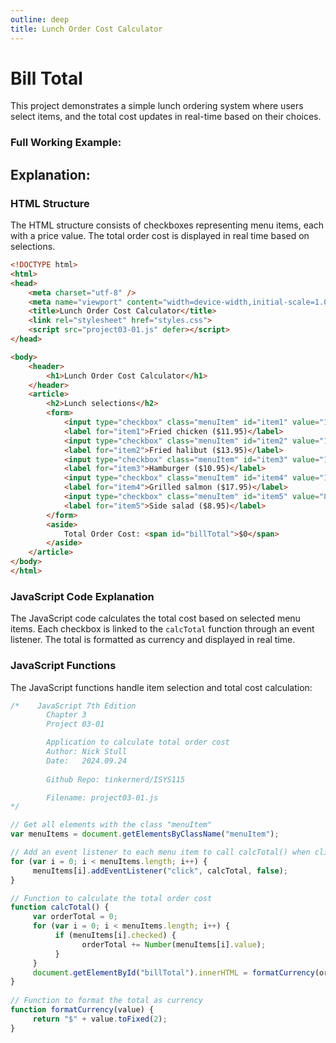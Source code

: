 ```yaml
---
outline: deep
title: Lunch Order Cost Calculator
---
```

<script setup>
import TotalBill from '@theme/components/Projects/BillTotal.vue'
</script>

# Bill Total

This project demonstrates a simple lunch ordering system where users select items, and the total cost updates in real-time based on their choices.
### Full Working Example:
<TotalBill/>

## Explanation:


### HTML Structure

The HTML structure consists of checkboxes representing menu items, each with a price value. The total order cost is displayed in real time based on selections.

```html
<!DOCTYPE html>
<html>
<head>
    <meta charset="utf-8" />
    <meta name="viewport" content="width=device-width,initial-scale=1.0">
    <title>Lunch Order Cost Calculator</title>
    <link rel="stylesheet" href="styles.css">
    <script src="project03-01.js" defer></script>
</head>

<body>
    <header>
        <h1>Lunch Order Cost Calculator</h1>
    </header>
    <article>
        <h2>Lunch selections</h2>
        <form>
            <input type="checkbox" class="menuItem" id="item1" value="11.95" />
            <label for="item1">Fried chicken ($11.95)</label>
            <input type="checkbox" class="menuItem" id="item2" value="13.95" />
            <label for="item2">Fried halibut ($13.95)</label>
            <input type="checkbox" class="menuItem" id="item3" value="10.95" />
            <label for="item3">Hamburger ($10.95)</label>
            <input type="checkbox" class="menuItem" id="item4" value="17.95" />
            <label for="item4">Grilled salmon ($17.95)</label>
            <input type="checkbox" class="menuItem" id="item5" value="8.95" />
            <label for="item5">Side salad ($8.95)</label>
        </form>
        <aside>
            Total Order Cost: <span id="billTotal">$0</span>
        </aside>
    </article>
</body>
</html>
```

### JavaScript Code Explanation

The JavaScript code calculates the total cost based on selected menu items. Each checkbox is linked to the `calcTotal` function through an event listener. The total is formatted as currency and displayed in real time.

### JavaScript Functions

The JavaScript functions handle item selection and total cost calculation:

```javascript
/*    JavaScript 7th Edition
        Chapter 3
        Project 03-01

        Application to calculate total order cost
        Author: Nick Stull
        Date:   2024.09.24
        
        Github Repo: tinkernerd/ISYS115 

        Filename: project03-01.js
*/

// Get all elements with the class "menuItem"
var menuItems = document.getElementsByClassName("menuItem");

// Add an event listener to each menu item to call calcTotal() when clicked
for (var i = 0; i < menuItems.length; i++) {
     menuItems[i].addEventListener("click", calcTotal, false);
}

// Function to calculate the total order cost
function calcTotal() {
     var orderTotal = 0;
     for (var i = 0; i < menuItems.length; i++) {
          if (menuItems[i].checked) {
                orderTotal += Number(menuItems[i].value);
          }
     }
     document.getElementById("billTotal").innerHTML = formatCurrency(orderTotal);
}
     
// Function to format the total as currency
function formatCurrency(value) {
     return "$" + value.toFixed(2);
}
```

